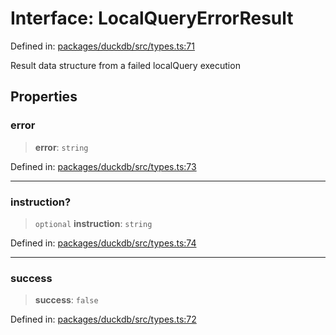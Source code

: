 # Interface: LocalQueryErrorResult

Defined in: [packages/duckdb/src/types.ts:71](https://github.com/GeoDaCenter/openassistant/blob/a9f2271d1019f6c25c10dd4b3bdb64fcf16999b2/packages/duckdb/src/types.ts#L71)

Result data structure from a failed localQuery execution

## Properties

### error

> **error**: `string`

Defined in: [packages/duckdb/src/types.ts:73](https://github.com/GeoDaCenter/openassistant/blob/a9f2271d1019f6c25c10dd4b3bdb64fcf16999b2/packages/duckdb/src/types.ts#L73)

***

### instruction?

> `optional` **instruction**: `string`

Defined in: [packages/duckdb/src/types.ts:74](https://github.com/GeoDaCenter/openassistant/blob/a9f2271d1019f6c25c10dd4b3bdb64fcf16999b2/packages/duckdb/src/types.ts#L74)

***

### success

> **success**: `false`

Defined in: [packages/duckdb/src/types.ts:72](https://github.com/GeoDaCenter/openassistant/blob/a9f2271d1019f6c25c10dd4b3bdb64fcf16999b2/packages/duckdb/src/types.ts#L72)
